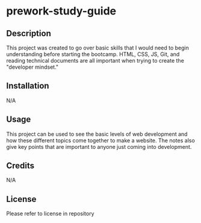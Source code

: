 # prework-study-guide

## Description

This project was created to go over basic skills that I would need to begin understanding before starting the bootcamp. HTML, CSS, JS, Git, and reading technical documents are all important when trying to create the "developer mindset."

## Installation

N/A

## Usage

This project can be used to see the basic levels of web development and how these different topics come together to make a website. The notes also give key points that are important to anyone just coming into development.

## Credits

N/A

## License

Please refer to license in repository
